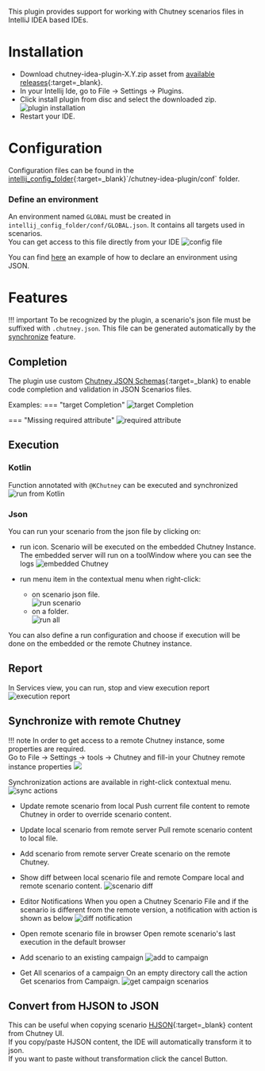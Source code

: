 <!--
  ~ SPDX-FileCopyrightText: 2017-2024 Enedis
  ~
  ~ SPDX-License-Identifier: Apache-2.0
  ~
-->

This plugin provides support for working with Chutney scenarios files in IntelliJ IDEA based IDEs.
# Installation

* Download chutney-idea-plugin-X.Y.zip asset from [available releases](https://github.com/Enedis-OSS/chutney/releases){:target=_blank}.
* In your Intellij Ide, go to File -> Settings -> Plugins.
* Click install plugin from disc and select the downloaded zip.
  ![plugin installation](../img/idea_plugin/install-plugin.gif)
* Restart your IDE.



# Configuration
Configuration files can be found in the [intellij_config_folder](https://intellij-support.jetbrains.com/hc/en-us/articles/206544519-Directories-used-by-the-IDE-to-store-settings-caches-plugins-and-logs#:~:text=Configuration%20(idea.config.path)%3A%20%25APPDATA%25%5CJetBrains%5CIntelliJIdea2022.2){:target=_blank}`/chutney-idea-plugin/conf` folder.
### Define an environment
An environment named `GLOBAL` must be created in `intellij_config_folder/conf/GLOBAL.json`. It contains all targets used in scenarios. </br>
You can get access to this file directly from your IDE
![config file](../img/idea_plugin/config_file.png)

You can find [here](/getting_started/write.md/#define-your-test-environment-alternative) an example of how to declare an environment using JSON.

# Features
!!! important
    To be recognized by the plugin, a scenario's json file must be suffixed with `.chutney.json`.
    This file can be generated automatically by the [synchronize](scenario_sync.md) feature.

## Completion
The plugin use custom [Chutney JSON Schemas](https://github.com/Enedis-OSS/chutney/blob/main/idea-plugin/src/main/resources/chutney-v2.schema.json){:target=_blank} to enable code completion and validation in JSON Scenarios files.

Examples:
=== "target Completion"
    ![target Completion](../img/idea_plugin/target_completion.png)

=== "Missing required attribute"
    ![required attribute](../img/idea_plugin/required_attribute.png)

## Execution
### Kotlin
Function annotated with `@KChutney` can be executed and synchronized
![run from Kotlin](../img/idea_plugin/run_kotlin.png)

### Json
You can run your scenario from the json file by clicking on:
 
* run icon. Scenario will be executed on the embedded Chutney Instance.
 The embedded server will run on a toolWindow where you can see the logs
  ![embedded Chutney](../img/idea_plugin/local_server.png)
* run menu item in the contextual menu when right-click:

    - on scenario json file.  
      ![run scenario](../img/idea_plugin/run_scenario.png)
    - on a folder.  
      ![run all](../img/idea_plugin/run_scenarios.png)

You can also define a run configuration and choose if execution will be done on the embedded or the remote Chutney instance.

## Report
In Services view, you can run, stop and view execution report
![execution report](../img/idea_plugin/exec_report.gif)

## Synchronize with remote Chutney
!!! note
    In order to get access to a remote Chutney instance, some properties are required. </br>
    Go to File -> Settings -> tools -> Chutney and fill-in your Chutney remote instance properties
    ![](../img/idea_plugin/remote_conf.png)

Synchronization actions are available in right-click contextual menu.
![sync actions](../img/idea_plugin/sync_actions.png)

* Update remote scenario from local
  Push current file content to remote Chutney in order to override scenario content.
* Update local scenario from remote server
  Pull remote scenario content to local file.  

* Add scenario from remote server
    Create scenario on the remote Chutney.

* Show diff between local scenario file and remote
  Compare local and remote scenario content.
  ![scenario diff](../img/idea_plugin/scenario_diff.png)

* Editor Notifications
  When you open a Chutney Scenario File and if the scenario is different from the remote version, a notification with action is shown as below
 ![diff notification](../img/idea_plugin/diff_notif.png)

* Open remote scenario file in browser
  Open remote scenario's last execution in the default browser

* Add scenario to an existing campaign
  ![add to campaign](../img/idea_plugin/add_to_campaign.png)

* Get All scenarios of a campaign
  On an empty directory call the action Get scenarios from Campaign.
  ![get campaign scenarios](../img/idea_plugin/get_campaign_scenarios.png)

## Convert from HJSON to JSON
This can be useful when copying scenario [HJSON](https://hjson.github.io/){:target=_blank} content from Chutney UI.</br>
If you copy/paste HJSON content, the IDE will automatically transform it to json.</br>
If you want to paste without transformation click the cancel Button.

